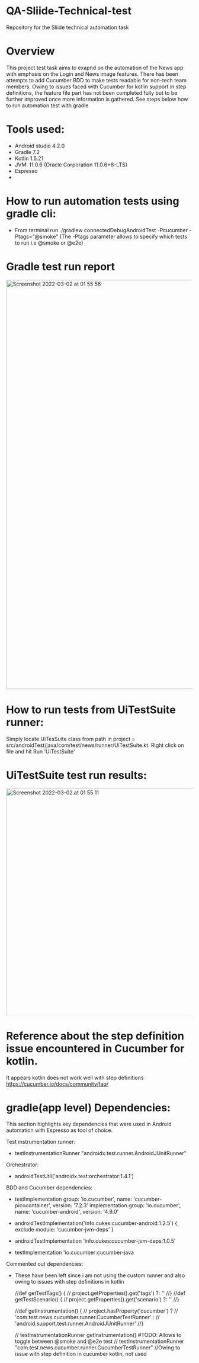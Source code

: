 # QA-Sliide-Technical-test
Repository for the Sliide technical automation  task
# Overview
This project test task aims to exapnd on the automation of the News app with emphasis on the Login and News image features. There has been attempts to add Cucumber BDD to make tests readable for non-tech team members. Owing to issues faced with Cucumber for kotlin support in step definitions, the feature file part has not been completed fully but to be further improved once more information is gathered. See steps below how to run automation test with gradle

# Tools used:
- Android studio 4.2.0
- Gradle 7.2
- Kotlin 1.5.21 
- JVM: 11.0.6 (Oracle Corporation 11.0.6+8-LTS)
- Espresso
- 
# How to run automation tests using gradle cli:
- From terminal run ./gradlew connectedDebugAndroidTest -Pcucumber -Ptags="@smoke" (The -Ptags parameter  allows to specify which tests to run i.e @smoke or @e2e)

# Gradle test run report
<img width="1105" alt="Screenshot 2022-03-02 at 01 55 56" src="https://user-images.githubusercontent.com/37104303/156279937-90373845-f580-4594-bddb-07d14693a035.png">


# How to run tests from UiTestSuite runner:
Simply locate UiTesSuite class from path in project = src/androidTest/java/com/test/news/runner/UiTestSuite.kt. Right click on file and hit Run 'UiTestSuite'

# UiTestSuite test run results:
<img width="612" alt="Screenshot 2022-03-02 at 01 55 11" src="https://user-images.githubusercontent.com/37104303/156280482-5d1ecd12-bd4d-4e1f-9281-9710edfafd79.png">

# Reference about the step definition issue encountered in Cucumber for kotlin. 
It appears kotlin does not work well with step definitions
https://cucumber.io/docs/community/faq/

# gradle(app level) Dependencies:
This section highlights key dependencies that were used in Android automation with Espresso as tool of choice.

 Test instrumentation runner:
   - testInstrumentationRunner "androidx.test.runner.AndroidJUnitRunner"
   
 Orchestrator:
   - androidTestUtil('androidx.test:orchestrator:1.4.1')

 BDD and Cucumber dependencies:
   - testImplementation group: 'io.cucumber', name: 'cucumber-picocontainer', version: '7.2.3'
    implementation group: 'io.cucumber', name: 'cucumber-android', version: '4.9.0'

   - androidTestImplementation('info.cukes:cucumber-android:1.2.5') {
        exclude module: 'cucumber-jvm-deps'
    }
   - androidTestImplementation 'info.cukes:cucumber-jvm-deps:1.0.5'

   - testImplementation 'io.cucumber:cucumber-java

Commented out dependencies:
 - These have been left since i am not using the custom runner and also owing to issues with step definitions in kotlin

    //def getTestTags() {
    //    project.getProperties().get('tags') ?: ''
    //}
    //def getTestScenario() {
    //    project.getProperties().get('scenario') ?: ''
    //}

    //def getInstrumentation() {
    //    project.hasProperty('cucumber') ?
    //            'com.test.news.cucumber.runner.CucumberTestRunner' :
    //            'android.support.test.runner.AndroidJUnitRunner'
    //}

    // testInstrumentationRunner getInstrumentation() #TODO: Allows to toggle between @smoke and @e2e test
    //  testInstrumentationRunner "com.test.news.cucumber.runner.CucumberTestRunner" //Owing to issue with step definition in cucumber kotlin, not used





